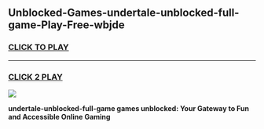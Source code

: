 
## Unblocked-Games-undertale-unblocked-full-game-Play-Free-wbjde
<h3>
<a href="https://premium76.site?title=undertale-unblocked-full-game&ref=17A">CLICK TO PLAY</a></h3>
<hr>

<h3>
<a href="https://premium76.site?title=undertale-unblocked-full-game&ref=17A">CLICK 2 PLAY</a>
  
</h3>

<a href="https://premium76.site?title=undertale-unblocked-full-game&ref=17A"><img src="https://clearcache.store/games.png"></a>


**undertale-unblocked-full-game games unblocked: Your Gateway to Fun and Accessible Online Gaming**
